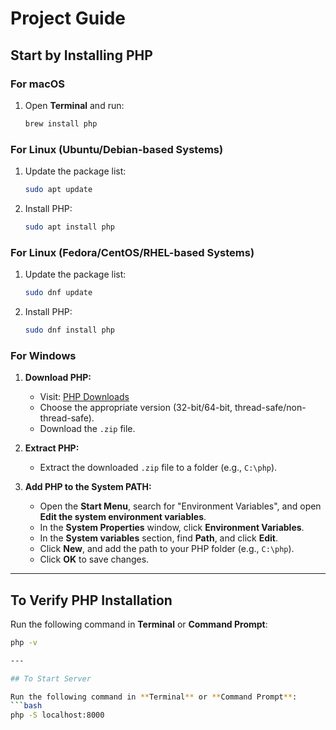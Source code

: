 # Project Guide

## Start by Installing PHP

### For macOS
1. Open **Terminal** and run:
    ```bash
    brew install php
    ```

### For Linux (Ubuntu/Debian-based Systems)
1. Update the package list:
    ```bash
    sudo apt update
    ```
2. Install PHP:
    ```bash
    sudo apt install php
    ```

### For Linux (Fedora/CentOS/RHEL-based Systems)
1. Update the package list:
    ```bash
    sudo dnf update
    ```
2. Install PHP:
    ```bash
    sudo dnf install php
    ```

### For Windows
1. **Download PHP:**
    - Visit: [PHP Downloads](https://www.php.net/downloads)
    - Choose the appropriate version (32-bit/64-bit, thread-safe/non-thread-safe).
    - Download the `.zip` file.

2. **Extract PHP:**
    - Extract the downloaded `.zip` file to a folder (e.g., `C:\php`).

3. **Add PHP to the System PATH:**
    - Open the **Start Menu**, search for "Environment Variables", and open **Edit the system environment variables**.
    - In the **System Properties** window, click **Environment Variables**.
    - In the **System variables** section, find **Path**, and click **Edit**.
    - Click **New**, and add the path to your PHP folder (e.g., `C:\php`).
    - Click **OK** to save changes.

---

## To Verify PHP Installation

Run the following command in **Terminal** or **Command Prompt**:
```bash
php -v

---

## To Start Server

Run the following command in **Terminal** or **Command Prompt**:
```bash
php -S localhost:8000
